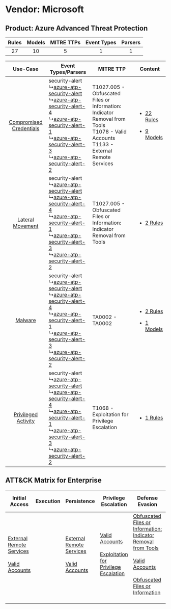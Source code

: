 Vendor: Microsoft
=================
Product: Azure Advanced Threat Protection
-----------------------------------------
| Rules | Models | MITRE TTPs | Event Types | Parsers |
|:-----:|:------:|:----------:|:-----------:|:-------:|
|  27   |   10   |     5      |      1      |    1    |

|    Use-Case    | Event Types/Parsers    | MITRE TTP    | Content    |
|:----:| ---- | ---- | ---- |
| [Compromised Credentials](../../../UseCases/uc_compromised_credentials.md) |  security-alert<br> ↳[azure-atp-security-alert](Ps/pC_azureatpsecurityalert.md)<br> ↳[azure-atp-security-alert-4](Ps/pC_azureatpsecurityalert4.md)<br> ↳[azure-atp-security-alert-1](Ps/pC_azureatpsecurityalert1.md)<br> ↳[azure-atp-security-alert-3](Ps/pC_azureatpsecurityalert3.md)<br> ↳[azure-atp-security-alert-2](Ps/pC_azureatpsecurityalert2.md)<br> | T1027.005 - Obfuscated Files or Information: Indicator Removal from Tools<br>T1078 - Valid Accounts<br>T1133 - External Remote Services<br> | [<ul><li>22 Rules</li></ul><ul><li>9 Models</li></ul>](RM/r_m_microsoft_azure_advanced_threat_protection_Compromised_Credentials.md) |
|        [Lateral Movement](../../../UseCases/uc_lateral_movement.md)        |  security-alert<br> ↳[azure-atp-security-alert](Ps/pC_azureatpsecurityalert.md)<br> ↳[azure-atp-security-alert-4](Ps/pC_azureatpsecurityalert4.md)<br> ↳[azure-atp-security-alert-1](Ps/pC_azureatpsecurityalert1.md)<br> ↳[azure-atp-security-alert-3](Ps/pC_azureatpsecurityalert3.md)<br> ↳[azure-atp-security-alert-2](Ps/pC_azureatpsecurityalert2.md)<br> | T1027.005 - Obfuscated Files or Information: Indicator Removal from Tools<br>    | [<ul><li>2 Rules</li></ul>](RM/r_m_microsoft_azure_advanced_threat_protection_Lateral_Movement.md)    |
|    [Malware](../../../UseCases/uc_malware.md)    |  security-alert<br> ↳[azure-atp-security-alert](Ps/pC_azureatpsecurityalert.md)<br> ↳[azure-atp-security-alert-4](Ps/pC_azureatpsecurityalert4.md)<br> ↳[azure-atp-security-alert-1](Ps/pC_azureatpsecurityalert1.md)<br> ↳[azure-atp-security-alert-3](Ps/pC_azureatpsecurityalert3.md)<br> ↳[azure-atp-security-alert-2](Ps/pC_azureatpsecurityalert2.md)<br> | TA0002 - TA0002<br>    | [<ul><li>2 Rules</li></ul><ul><li>1 Models</li></ul>](RM/r_m_microsoft_azure_advanced_threat_protection_Malware.md)    |
|     [Privileged Activity](../../../UseCases/uc_privileged_activity.md)     |  security-alert<br> ↳[azure-atp-security-alert](Ps/pC_azureatpsecurityalert.md)<br> ↳[azure-atp-security-alert-4](Ps/pC_azureatpsecurityalert4.md)<br> ↳[azure-atp-security-alert-1](Ps/pC_azureatpsecurityalert1.md)<br> ↳[azure-atp-security-alert-3](Ps/pC_azureatpsecurityalert3.md)<br> ↳[azure-atp-security-alert-2](Ps/pC_azureatpsecurityalert2.md)<br> | T1068 - Exploitation for Privilege Escalation<br>    | [<ul><li>1 Rules</li></ul>](RM/r_m_microsoft_azure_advanced_threat_protection_Privileged_Activity.md)    |

ATT&CK Matrix for Enterprise
----------------------------
| Initial Access                                                                                                                                   | Execution | Persistence                                                                                                                                      | Privilege Escalation                                                                                                                                          | Defense Evasion                                                                                                                                                                                                                                                               | Credential Access | Discovery | Lateral Movement | Collection | Command and Control | Exfiltration | Impact |
| ------------------------------------------------------------------------------------------------------------------------------------------------ | --------- | ------------------------------------------------------------------------------------------------------------------------------------------------ | ------------------------------------------------------------------------------------------------------------------------------------------------------------- | ----------------------------------------------------------------------------------------------------------------------------------------------------------------------------------------------------------------------------------------------------------------------------- | ----------------- | --------- | ---------------- | ---------- | ------------------- | ------------ | ------ |
| [External Remote Services](https://attack.mitre.org/techniques/T1133)<br><br>[Valid Accounts](https://attack.mitre.org/techniques/T1078)<br><br> |           | [External Remote Services](https://attack.mitre.org/techniques/T1133)<br><br>[Valid Accounts](https://attack.mitre.org/techniques/T1078)<br><br> | [Valid Accounts](https://attack.mitre.org/techniques/T1078)<br><br>[Exploitation for Privilege Escalation](https://attack.mitre.org/techniques/T1068)<br><br> | [Obfuscated Files or Information: Indicator Removal from Tools](https://attack.mitre.org/techniques/T1027/005)<br><br>[Valid Accounts](https://attack.mitre.org/techniques/T1078)<br><br>[Obfuscated Files or Information](https://attack.mitre.org/techniques/T1027)<br><br> |                   |           |                  |            |                     |              |        |